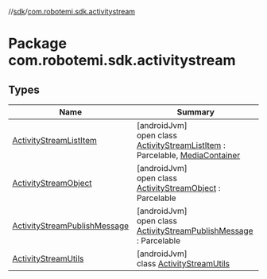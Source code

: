 //[sdk](../../index.md)/[com.robotemi.sdk.activitystream](index.md)

# Package com.robotemi.sdk.activitystream

## Types

| Name | Summary |
|---|---|
| [ActivityStreamListItem](-activity-stream-list-item/index.md) | [androidJvm]<br>open class [ActivityStreamListItem](-activity-stream-list-item/index.md) : Parcelable, [MediaContainer](../com.robotemi.sdk/-media-container/index.md) |
| [ActivityStreamObject](-activity-stream-object/index.md) | [androidJvm]<br>open class [ActivityStreamObject](-activity-stream-object/index.md) : Parcelable |
| [ActivityStreamPublishMessage](-activity-stream-publish-message/index.md) | [androidJvm]<br>open class [ActivityStreamPublishMessage](-activity-stream-publish-message/index.md) : Parcelable |
| [ActivityStreamUtils](-activity-stream-utils/index.md) | [androidJvm]<br>class [ActivityStreamUtils](-activity-stream-utils/index.md) |
